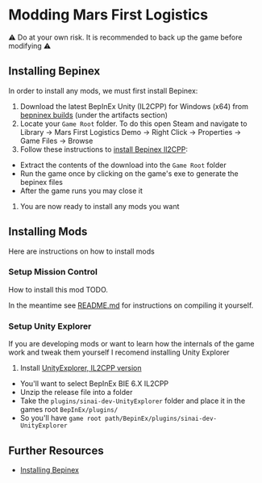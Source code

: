 # Modding Mars First Logistics

⚠ Do at your own risk. It is recommended to back up the game before modifying ⚠

## Installing Bepinex

In order to install any mods, we must first install Bepinex:

1. Download the latest BepInEx Unity (IL2CPP) for Windows (x64) from [bepninex builds](https://builds.bepinex.dev/projects/bepinex_be) (under the artifacts section)
1. Locate your `Game Root` folder. To do this open Steam and navigate to Library -> Mars First Logistics Demo -> Right Click -> Properties -> Game Files -> Browse
1. Follow these instructions to [install Bepinex Il2CPP](https://docs.bepinex.dev/master/articles/user_guide/installation/unity_il2cpp.html):
  - Extract the contents of the download into the `Game Root` folder
  - Run the game once by clicking on the game's exe to generate the bepinex files
  - After the game runs you may close it
1. You are now ready to install any mods you want

## Installing Mods

Here are instructions on how to install mods

### Setup Mission Control

How to install this mod TODO.

In the meantime see [README.md](/README.md) for instructions on compiling it yourself.

### Setup Unity Explorer

If you are developing mods or want to learn how the internals of the game work and tweak them yourself I recomend installing Unity Explorer

1. Install [UnityExplorer, IL2CPP version](https://github.com/sinai-dev/UnityExplorer)
  - You'll want to select BepInEx BIE 6.X IL2CPP
  - Unzip the release file into a folder
  - Take the `plugins/sinai-dev-UnityExplorer` folder and place it in the games root `BepInEx/plugins/`
  - So you'll have `game root path/BepinEx/plugins/sinai-dev-UnityExplorer`

## Further Resources

- [Installing Bepinex](https://docs.bepinex.dev/master/articles/user_guide/installation/index.html)